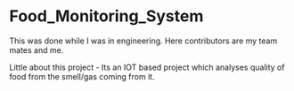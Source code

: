 # Food_Monitoring_System
This was done while I was in engineering. Here contributors are my team mates and me.

Little about this project - Its an IOT based project which analyses quality of food from the smell/gas coming from it.
